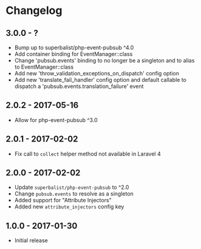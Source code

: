 # Changelog

## 3.0.0 - ?

* Bump up to superbalist/php-event-pubsub ^4.0
* Add container binding for EventManager::class
* Change 'pubsub.events' binding to no longer be a singleton and to alias to EventManager::class
* Add new 'throw_validation_exceptions_on_dispatch' config option
* Add new 'translate_fail_handler' config option and default callable to dispatch a 'pubsub.events.translation_failure' event

## 2.0.2 - 2017-05-16

* Allow for php-event-pubsub ^3.0

## 2.0.1 - 2017-02-02

* Fix call to `collect` helper method not available in Laravel 4

## 2.0.0 - 2017-02-02

* Update `superbalist/php-event-pubsub` to ^2.0
* Change `pubsub.events` to resolve as a singleton
* Added support for "Attribute Injectors"
* Added new `attribute_injectors` config key

## 1.0.0 - 2017-01-30

* Initial release